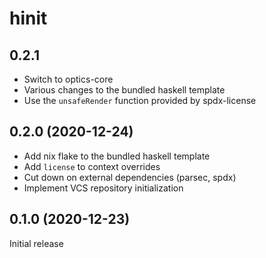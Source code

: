 # hinit

## 0.2.1

* Switch to optics-core
* Various changes to the bundled haskell template
* Use the `unsafeRender` function provided by spdx-license

## 0.2.0 (2020-12-24)

* Add nix flake to the bundled haskell template
* Add `license` to context overrides
* Cut down on external dependencies (parsec, spdx)
* Implement VCS repository initialization

## 0.1.0 (2020-12-23)

Initial release
